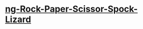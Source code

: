 # [ng-Rock-Paper-Scissor-Spock-Lizard](https://ng-rock-paper-scissor-spock-lizard.github.io/Webapp/)
